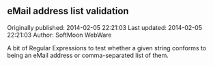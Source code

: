 ## eMail address list validation 
Originally published: 2014-02-05 22:21:03 
Last updated: 2014-02-05 22:21:03 
Author: SoftMoon WebWare 
 
A bit of Regular Expressions to test whether a given string conforms to being an eMail address or comma-separated list of them.